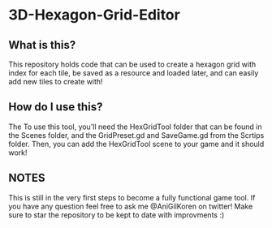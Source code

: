 # 3D-Hexagon-Grid-Editor

## What is this?
This repository holds code that can be used to create a hexagon grid with index for each tile, be saved as a resource and loaded later, and can easily add new tiles to create with!

## How do I use this?
The To use this tool, you'll need the HexGridTool folder that can be found in the Scenes folder, and the GridPreset.gd and SaveGame.gd from the Scrtips folder.
Then, you can add the HexGridTool scene to your game and it should work!


## NOTES
This is still in the very first steps to become a fully functional game tool.
If you have any question feel free to ask me @AniGilKoren on twitter!
Make sure to star the repository to be kept to date with improvments :)
